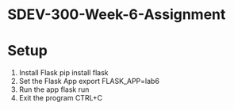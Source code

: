# SDEV-300-Week-6-Assignment

# Setup
1. Install Flask
    pip install flask
2. Set the Flask App
    export FLASK_APP=lab6
3. Run the app
    flask run
4. Exit the program
    CTRL+C